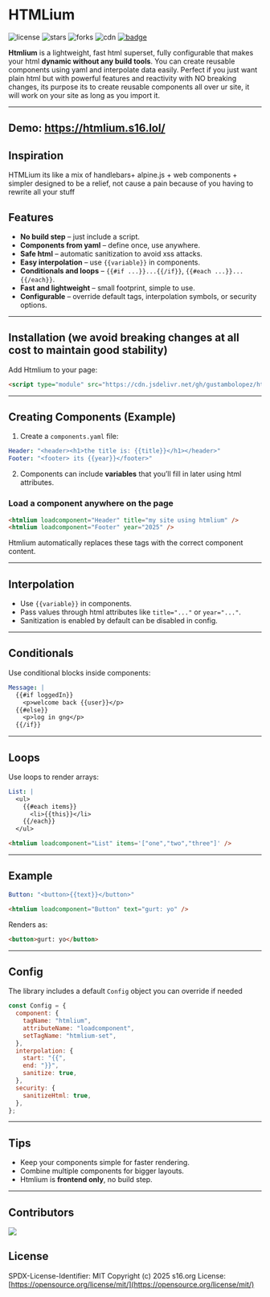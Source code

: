 # HTMLium

![license](https://img.shields.io/badge/License-MIT-yellow.svg)
![stars](https://img.shields.io/github/stars/gustambolopez/htmlium?style=social)
![forks](https://img.shields.io/github/forks/gustambolopez/htmlium?style=social)
![cdn](https://img.shields.io/badge/CDN-jsdelivr-blue)
[![badge](https://data.jsdelivr.com/v1/package/gh/gustambolopez/htmlium/badge)](https://www.jsdelivr.com/package/gh/gustambolopez/htmlium)

**Htmlium** is a lightweight, fast html superset, fully configurable that makes your html **dynamic without any build tools**. You can create reusable components using yaml and interpolate data easily. Perfect if you just want plain html but with powerful features and reactivity with NO breaking changes, its purpose its to create reusable components all over ur site, it will work on your site as long as you import it.

---

Demo:
<https://htmlium.s16.lol/>
---

## Inspiration

HTMLium its like a mix of handlebars+ alpine.js + web components + simpler designed to be a relief, not cause a pain because of you having to rewrite all your stuff

## Features

* **No build step** – just include a script.
* **Components from yaml** – define once, use anywhere.
* **Safe html** – automatic sanitization to avoid xss attacks.
* **Easy interpolation** – use `{{variable}}` in components.
* **Conditionals and loops** – `{{#if ...}}...{{/if}}`, `{{#each ...}}...{{/each}}`.
* **Fast and lightweight** – small footprint, simple to use.
* **Configurable** – override default tags, interpolation symbols, or security options.

---

## Installation (we avoid breaking changes at all cost to maintain good stability)

Add Htmlium to your page:

```html
<script type="module" src="https://cdn.jsdelivr.net/gh/gustambolopez/htmlium@latest/src/index.min.js"></script>
````

---

## Creating Components (Example)

1. Create a `components.yaml` file:

```yaml
Header: "<header><h1>the title is: {{title}}</h1></header>"
Footer: "<footer> its {{year}}</footer>"
```

2. Components can include **variables** that you’ll fill in later using html attributes.

### Load a component anywhere on the page

```html
<htmlium loadcomponent="Header" title="my site using htmlium" />
<htmlium loadcomponent="Footer" year="2025" />
```

Htmlium automatically replaces these tags with the correct component content.

---

## Interpolation

* Use `{{variable}}` in components.
* Pass values through html attributes like `title="..."` or `year="..."`.
* Sanitization is enabled by default can be disabled in config.

---

## Conditionals

Use conditional blocks inside components:

```yaml
Message: |
  {{#if loggedIn}}
    <p>welcome back {{user}}</p>
  {{#else}}
    <p>log in gng</p>
  {{/if}}
```

---

## Loops

Use loops to render arrays:

```yaml
List: |
  <ul>
    {{#each items}}
      <li>{{this}}</li>
    {{/each}}
  </ul>
```

```html
<htmlium loadcomponent="List" items='["one","two","three"]' />
```

---

## Example

```yaml
Button: "<button>{{text}}</button>"
```

```html
<htmlium loadcomponent="Button" text="gurt: yo" />
```

Renders as:

```html
<button>gurt: yo</button>
```

---

## Config

The library includes a default `Config` object you can override if needed

```js
const Config = {
  component: {
    tagName: "htmlium",
    attributeName: "loadcomponent",
    setTagName: "htmlium-set",
  },
  interpolation: {
    start: "{{",
    end: "}}",
    sanitize: true,
  },
  security: {
    sanitizeHtml: true,
  },
};
```

---

## Tips

* Keep your components simple for faster rendering.
* Combine multiple components for bigger layouts.
* Htmlium is **frontend only**, no build step.

---

## Contributors

<a href="https://github.com/gustambolopez/htmlium/graphs/contributors">
  <img src="https://contrib.rocks/image?repo=gustambolopez/htmlium" />
</a>

## License

SPDX-License-Identifier: MIT
Copyright (c) 2025 s16.org
License: [https://opensource.org/license/mit/](https://opensource.org/license/mit/)
